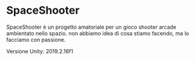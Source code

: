 # SpaceShooter

SpaceShooter è un progetto amatoriale per un gioco shooter arcade ambientato nello spazio. non abbiamo idea di cosa stiamo facendo, ma lo facciamo con passione.

Versione Unity: 2019.2.16f1
